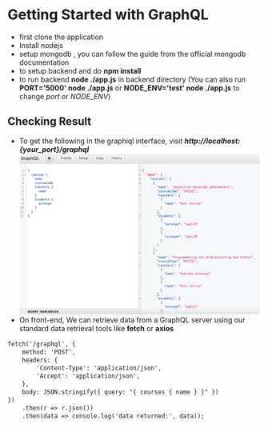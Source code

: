 # Getting Started with GraphQL

- first clone the application
- Install nodejs
- setup mongodb , you can follow the guide from the official mongodb documentation
- to setup backend and do **npm install**
- to run backend **node ./app.js** in backend directory (You can also run **PORT='5000' node ./app.js** or **NODE_ENV='test' node ./app.js** to change *port* or *NODE_ENV*)

## Checking Result

* To get the following in the graphiql interface, visit ***http://localhost:{your_port}/graphql***
![](screenshots/graphiql.png "Graphiql")
* On front-end, We can retrieve data from a GraphQL server using our standard data retrieval tools like **fetch** or **axios**
```
fetch('/graphql', {
    method: 'POST',
    headers: {
        'Content-Type': 'application/json',
        'Accept': 'application/json',
    },
    body: JSON.stringify({ query: "{ courses { name } }" })
})
    .then(r => r.json())
    .then(data => console.log('data returned:', data));
```
